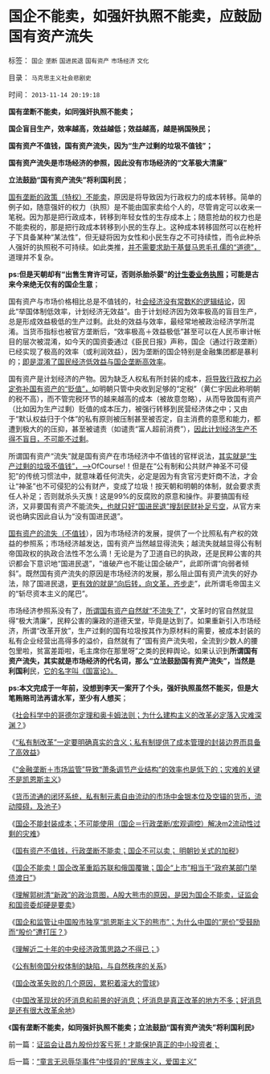 # 国企不能卖，如强奸执照不能卖，应鼓励国有资产流失

标签： `国企` `垄断` `国进民退` `国有资产` `市场经济` `文化` 

目录： `马克思主义社会悲剧史`

时间： `2013-11-14 20:19:18`

**国有垄断不能卖，如同强奸执照不能卖；**

**国企盲目生产，效率越高，效益越低；效益越高，越是祸国殃民；**

**国有资产不值钱，国有资产流失，因为“生产过剩的垃圾不值钱”；**

**国有资产流失是市场经济的参照，因此没有市场经济的“文革极大清廉”**

**立法鼓励“国有资产流失”将利国利民**；

[国有垄断的政策（特权）不能卖](../../../2013/4/24/国企不能卖！国企不应上市！国企改革重蹈苏联和俄国覆辙；.md)，原因是将导致因为行政权力的成本转移。简单的例子如，随意强奸的权力（执照）是不能由国家卖给个人的，尽管肯定可以收来一笔税。因为那是把行政成本，转移到年轻女性的生存成本上；随意抢劫的权力也是不能卖税的，那是把行政成本转移到小民的生存上。这种成本转移固然可以在枪杆子下具备某种“某法性”，但无疑将因为女性和小民生存之不可持续性，而令此种杀人强奸的执照税不可持续。如此类推，[并不需要求助于基督马恩毛孔儒的“道德”，](../../../2013/4/26/集体主义从来不是中国梦，由叶檀公知说起.md)道理并不复杂。

**ps:但是天朝却有“出售生育许可证，否则杀胎杀婴”的[计生委业务执照](../../../2012/10/20/计划生育是君主权力对生育私权的监管.md)；可能是古来今来绝无仅有的国企生意**；

国有资产与市场价格相比总是不值钱的，社[会经济没有常数K的逻辑结论](../../../2013/4/18/为什么芝加哥学派弗里德曼的“实证经济学”是伪科学？.md)，因此“举国体制低效率，计划经济无效益”。由于计划经济因为效率极高的盲目生产，总是形成效益极低的生产过剩。此处的效益与效率，最经常地被政治经济学所混淆。当货币指标也被官方垄断后，“效率极高＋效益极低”甚至可以在人民币审计帐目的层次被混淆，如今天的国资委通过《臣民日报》声称，国企（通过行政垄断）已经实现了极高的效率（或利润效益），因为垄断的国企特别是金融集团都是暴利的；[即是混淆了国民经济低效益与国企垄断高效率](../../../2013/4/19/“私有制改革”一定要明确真实的含义.md)。

国有资产是计划经济的产物。因为缺乏人权私有所封装的成本，[将导致行政权力必定弥补国有资产的“贬值”，](../../../2013/4/23/国有资产不值钱，行政垄断不能卖；国企不可以卖.md)如明朝只管中央收到足够的“定税”（黄仁宇因此称明朝的税不高），而不管完税环节的越来越高的成本（被故意忽略），从而导致国有资产（比如因为生产过剩）贬值的成本压力，被强行转移到民营经济体之中；又由于“默认权益归于个体”的私有原则被压制甚至被否定，自主消费的意愿和能力，都遭到极大的的压抑，甚至被谴责（如谴责“富人超前消费”），[因此计划经济生产不得不盲目，不可能不过剩](../../../2012/11/18/信托财富只能藏富于民；生产过剩永远仅属于君.md)。

所谓国有资产“流失”就是国有资产在市场经济中不值钱的官样说法，[其实就是“生产过剩的垃圾不值钱”，—>](../../../2009/8/10/严重生产过剩的市场腐朽能化为神奇吗？.md)OfCourse!！但是在“公有制和公共财产神圣不可侵犯”的传统习惯法中，就意味着任何流失，必定是因为有贪官污吏奸商不法，才会让“神圣”也不可侵犯的公有财产，变成了垃圾！按天朝和明朝的体制，就会要求责任人补足；否则就杀头灭族！这是99%的反腐败的原意和操作。非要搞国有经济，又非要国有资产不能流失[，也就只好“国进民退”搜刮民财补足亏空](../../../2013/4/9/民粹炒作“中石化退休活不下去”.md)，从官方来说也确实因此自认为“没有国进民退”。

[国有资产的流失（不值钱](../../../2009/8/10/建龙入主通化是否涉及国有资产流失.md)），因为市场经济的发展，提供了一个比照私有产权的效益的参照系；市场经济越发达，国有资产当然越显得流失；越流失就越显得公有制帝国政权的执政合法性不怎么滴！无论是为了卫道自已的执政，还是民粹公害的共识都会下意识地“国进民退”，“谁破产也不能让国企破产”，此即所谓“向弱者倾斜”。既然国有资产流失的原因是市场经济的发展，那么阻止国有资产流失的好办法，除了国进民退，[更有效的就是“向后转，向文革，齐步走](../../../2012/5/16/公有制改革模式“逢危机向左转”救的是贵族特权阶层.md)”，此所谓毛帝国主义的“斩尽资本主义的尾巴”。

市场经济参照系没有了，[所谓国有资产自然就“不流失了](../../../2013/2/3/有中国特色的科斯定理，公有制最大的癌灶不是腐败.md)”，文革时的官自然就显得“极大清廉”，民粹公害的廉政的道德天堂，毕竟是达到了。如果重新引入市场经济，所谓“改革开放”，生产过剩的国有垃圾按其作为原材料的需要，被成本封装的私有企业经营出高得多的溢价，自然就有了“国有资产流失啦，全流到少数人的腰包里啦，贫富差距啦，毛主席你在那里呀”之类的民粹舆论。如果认识到**所谓国有资产流失，其实就是市场经济的代名词，那么“立法鼓励国有资产流失”，当然是利国利**民，[它的名字叫《国富论》。](../../../2013/1/27/《国富论》必须在大宪章精神下解读；.md)

**ps:本文完成于一年前，没想到李天一案开了个头，强奸执照虽然不能买，但是大笔贿赂司法再请水军，至少有人想买**；

《[社会科学中的哥德尔定理和奥卡姆法则；为什么建构主义的改革必定落入灾难深渊？](../../../2013/4/19/为什么建构主义的改革必定落入灾难深渊？.md)》

《[“私有制改革”一定要明确真实的含义；私有制提供了成本管理的封装边界而具备了高效益](../../../2013/4/19/“私有制改革”一定要明确真实的含义.md)》

《[“金融垄断＋市场监管”导致“萧条调节产业结构”的效率也是低下的；灾难的关键不是凯恩斯主义](../../../2013/4/22/灾难的关键不是凯恩斯主义，中国连“萧条”也是低效率的.md)》

《[货币流通的闭环系统，私有制元素自由流动的市场中金银本位及空锚的货币，流动障碍，及池子](../../../2013/4/22/太平洋涨潮，会影响太湖的水位吗？货币的闭环经济系统.md)》

《[国企不能封装成本；不可能使用（国企＝行政垄断/宏观调控）解决m2流动性过剩的灾难](../../../2013/4/23/国企不能封装成本，大明宝钞的凯恩斯主义和流动性过剩.md)》

《[国有资产不值钱，行政垄断不能卖；国企不可以卖； 明朝钞关式的加税](../../../2013/4/23/国有资产不值钱，行政垄断不能卖；国企不可以卖.md)》

《[国企不能卖！国企改革重蹈苏联和俄国覆辙；国企“上市”相当于“政府某部门举债渡日”](../../../2013/4/24/国企不能卖！国企不应上市！国企改革重蹈苏联和俄国覆辙；.md)》

《[理解郭树清“新政”的政治意图，A股大熊市的原因，是因为国企不能卖，证监会和国资委却硬是要卖](../../../2013/4/27/理解郭树清“新政”的政治意图和可能原因.md)》

《[国企和监管让中国股市独享“凯恩斯主义下的熊市”；为什么中国的“房价”受鼓励而“股价”遭打压？](../../../2013/4/27/国企和监管让中国股市独享“凯恩斯主义下的大熊市”.md)》

《[理解近二十年的中央经济政策思路之不得已；](../../../2013/4/27/理解近二十年的中央经济政策思路之不得已.md)》

《[公有制帝国分权体制的缺陷，与自然秩序的关系](../../../2013/11/10/社会主义三权分立的缺陷，及与自然秩序和自然转型的衔接.md)》

《[国企改革失败的几个原因，累积着滚大的雪球](../../../2013/11/12/国企改革失败的几个原因，累积着滚大的雪球.md)》

《[中国改革现状的坏消息和前景的好消息；坏消息是真正改革的地方不多；好消息是还有很大改革余地](../../../2013/11/13/中国改革现状的坏消息和前景的好消息.md)》

《**国有垄断不能卖，如同强奸执照不能卖；立法鼓励“国有资产流失”将利国利民**》



前一篇：[证监会让昌九股份炒客亏死！才能保护真正的中小投资者；](../../../2013/11/13/证监会让昌九股份炒客亏死！才能保护真正的中小投资者；.md)

后一篇：[“童言无忌辱华事件”中怪异的“民族主义，爱国主义”](../../../2013/11/14/“童言无忌辱华事件”中怪异的“民族主义，爱国主义”.md)
